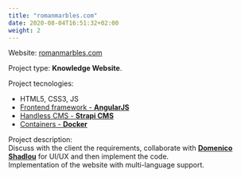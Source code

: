 ```yaml
---
title: "romanmarbles.com"
date: 2020-08-04T16:51:32+02:00
weight: 2
---
```


Website: [romanmarbles.com](https://romanmarbles.com)

Project type: **Knowledge Website**.

Project tecnologies:
- HTML5, CSS3, JS
- [Frontend framework - **AngularJS**](https://angularjs.org/) 
- [Handless CMS - **Strapi CMS**](https://strapi.io/)
- [Containers - **Docker**](https://www.docker.com/)

Project description:  
Discuss with the client the requirements, collaborate with [**Domenico Shadlou**](https://domenicoshadlou.ch) for UI/UX and then implement the code.  
Implementation of the website with multi-language support.
